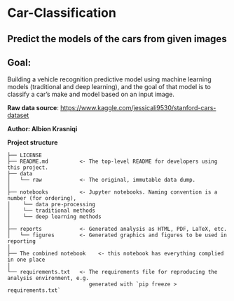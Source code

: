 # Car-Classification

## Predict the models of the cars from given images

## Goal:
Building a vehicle recognition predictive model using machine learning models (traditional and deep learning), and the goal of that model is to classify a car’s make and model based on an input image.

**Raw data source**: https://www.kaggle.com/jessicali9530/stanford-cars-dataset

**Author: Albion Krasniqi**


**Project structure**
```
├── LICENSE
├── README.md          <- The top-level README for developers using this project.
├── data
│   └── raw            <- The original, immutable data dump.
│
├── notebooks          <- Jupyter notebooks. Naming convention is a number (for ordering),
│    └── data pre-processing         
│    └── traditional methods                    
│    └── deep learning methods
│
├── reports            <- Generated analysis as HTML, PDF, LaTeX, etc.
│   └── figures        <- Generated graphics and figures to be used in reporting
│
├── The combined notebook    <- this notebook has everything complied in one place
│
└── requirements.txt   <- The requirements file for reproducing the analysis environment, e.g.
                          generated with `pip freeze > requirements.txt`
```                          
